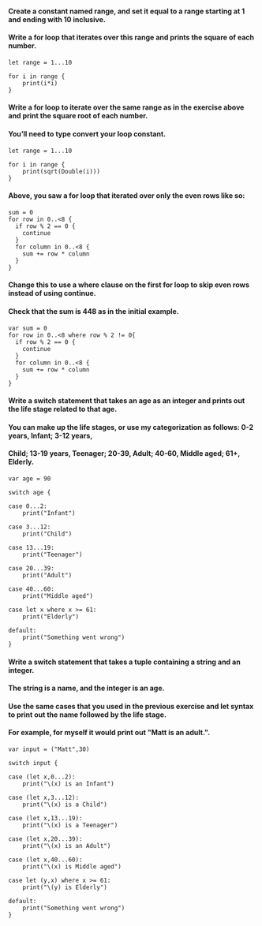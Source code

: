 #### Create a constant named range, and set it equal to a range starting at 1 and ending with 10 inclusive.
#### Write a for loop that iterates over this range and prints the square of each number.

```
let range = 1...10

for i in range {
    print(i*i)
}

```

#### Write a for loop to iterate over the same range as in the exercise above and print the square root of each number.
#### You’ll need to type convert your loop constant.

```
let range = 1...10

for i in range {
    print(sqrt(Double(i)))
}

```

#### Above, you saw a for loop that iterated over only the even rows like so:
```
sum = 0
for row in 0..<8 {
  if row % 2 == 0 {
    continue
  }
  for column in 0..<8 {
    sum += row * column
  }
}
```
#### Change this to use a where clause on the first for loop to skip even rows instead of using continue.
#### Check that the sum is 448 as in the initial example.

```
var sum = 0
for row in 0..<8 where row % 2 != 0{
  if row % 2 == 0 {
    continue
  }
  for column in 0..<8 {
    sum += row * column
  }
}
```

#### Write a switch statement that takes an age as an integer and prints out the life stage related to that age.
#### You can make up the life stages, or use my categorization as follows: 0-2 years, Infant; 3-12 years, 
#### Child; 13-19 years, Teenager; 20-39, Adult; 40-60, Middle aged; 61+, Elderly.
```
var age = 90

switch age {
    
case 0...2:
    print("Infant")
    
case 3...12:
    print("Child")
    
case 13...19:
    print("Teenager")
    
case 20...39:
    print("Adult")
    
case 40...60:
    print("Middle aged")
    
case let x where x >= 61:
    print("Elderly")
    
default:
    print("Something went wrong")
}
```


#### Write a switch statement that takes a tuple containing a string and an integer.
#### The string is a name, and the integer is an age.
#### Use the same cases that you used in the previous exercise and let syntax to print out the name followed by the life stage.
#### For example, for myself it would print out "Matt is an adult.".

```
var input = ("Matt",30)

switch input {
    
case (let x,0...2):
    print("\(x) is an Infant")
    
case (let x,3...12):
    print("\(x) is a Child")
    
case (let x,13...19):
    print("\(x) is a Teenager")
    
case (let x,20...39):
    print("\(x) is an Adult")
    
case (let x,40...60):
    print("\(x) is Middle aged")
    
case let (y,x) where x >= 61:
    print("\(y) is Elderly")
    
default:
    print("Something went wrong")
}
```
